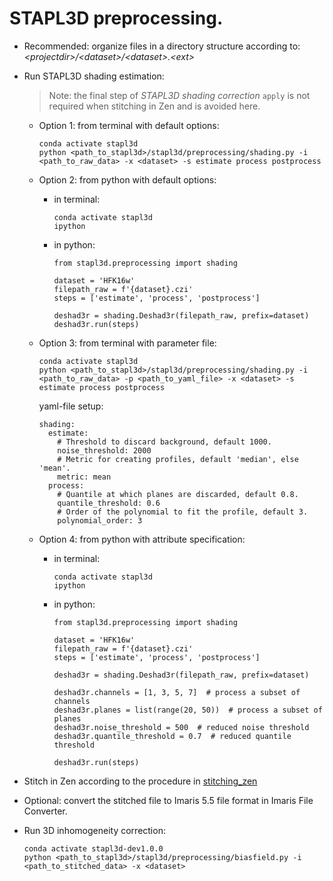 # STAPL3D preprocessing.

- Recommended: organize files in a directory structure according to:
    *\<projectdir\>/\<dataset\>/\<dataset\>.\<ext\>*

- Run STAPL3D shading estimation:

  > Note: the final step of *STAPL3D shading correction* `apply` is not required when stitching in Zen and is avoided here.

  - Option 1: from terminal with default options:

    ```
    conda activate stapl3d
    python <path_to_stapl3d>/stapl3d/preprocessing/shading.py -i <path_to_raw_data> -x <dataset> -s estimate process postprocess
    ```

  - Option 2: from python with default options:
    - in terminal:
      ```
      conda activate stapl3d
      ipython
      ```
    - in python:
      ```
      from stapl3d.preprocessing import shading

      dataset = 'HFK16w'
      filepath_raw = f'{dataset}.czi'
      steps = ['estimate', 'process', 'postprocess']

      deshad3r = shading.Deshad3r(filepath_raw, prefix=dataset)
      deshad3r.run(steps)
      ```

  - Option 3: from terminal with parameter file:

    ```
    conda activate stapl3d
    python <path_to_stapl3d>/stapl3d/preprocessing/shading.py -i <path_to_raw_data> -p <path_to_yaml_file> -x <dataset> -s estimate process postprocess
    ```

    yaml-file setup:
      ```
      shading:
        estimate:
          # Threshold to discard background, default 1000.
          noise_threshold: 2000
          # Metric for creating profiles, default 'median', else 'mean'.
          metric: mean
        process:
          # Quantile at which planes are discarded, default 0.8.
          quantile_threshold: 0.6
          # Order of the polynomial to fit the profile, default 3.
          polynomial_order: 3
      ```

  - Option 4: from python with attribute specification:
    - in terminal:
      ```
      conda activate stapl3d
      ipython
      ```
    - in python:
      ```
      from stapl3d.preprocessing import shading

      dataset = 'HFK16w'
      filepath_raw = f'{dataset}.czi'
      steps = ['estimate', 'process', 'postprocess']

      deshad3r = shading.Deshad3r(filepath_raw, prefix=dataset)

      deshad3r.channels = [1, 3, 5, 7]  # process a subset of channels
      deshad3r.planes = list(range(20, 50))  # process a subset of planes
      deshad3r.noise_threshold = 500  # reduced noise threshold
      deshad3r.quantile_threshold = 0.7  # reduced quantile threshold

      deshad3r.run(steps)
      ```

- Stitch in Zen according to the procedure in [stitching_zen](pipeline_stitching_zen.md)

- Optional: convert the stitched file to Imaris 5.5 file format in Imaris File Converter.

- Run 3D inhomogeneity correction:
  ```
  conda activate stapl3d-dev1.0.0
  python <path_to_stapl3d>/stapl3d/preprocessing/biasfield.py -i <path_to_stitched_data> -x <dataset>
  ```

